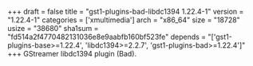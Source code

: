 +++
draft = false
title = "gst1-plugins-bad-libdc1394 1.22.4-1"
version = "1.22.4-1"
categories = ['xmultimedia']
arch = "x86_64"
size = "18728"
usize = "38680"
sha1sum = "fd514a2f4770482131036e8e9aabfb160bf523fe"
depends = "['gst1-plugins-base>=1.22.4', 'libdc1394>=2.2.7', 'gst1-plugins-bad>=1.22.4']"
+++
GStreamer libdc1394 plugin (Bad).